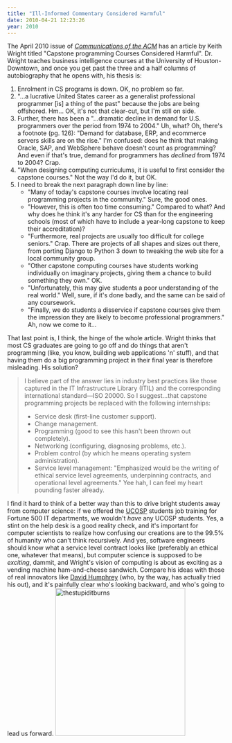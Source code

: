 ```yaml
---
title: "Ill-Informed Commentary Considered Harmful"
date: 2010-04-21 12:23:26
year: 2010
---
```

The April 2010 issue of <a href="http://cacm.acm.org/"><em>Communications of the ACM</em></a> has an article by Keith Wright titled "Capstone programming Courses Considered Harmful". Dr. Wright teaches business intelligence courses at the University of Houston-Downtown, and once you get past the three and a half columns of autobiography that he opens with, his thesis is:
<ol>
  <li>Enrolment in CS programs is down. OK, no problem so far.</li>
  <li>"…a lucrative United States career as a generalist professional programmer [is] a thing of the past" because the jobs are being offshored. Hm… OK, it's not that clear-cut, but I'm still on side.</li>
  <li>Further, there has been a "…dramatic decline in demand for U.S. programmers over the period from 1974 to 2004." Uh, what? Oh, there's a footnote (pg. 126): "Demand for database, ERP, and ecommerce servers skills are on the rise." I'm confused: does he think that making Oracle, SAP, and WebSphere behave doesn't count as programming? And even if that's true, demand for programmers has <em>declined</em> from 1974 to 2004? Crap.</li>
  <li>"When designing computing curriculums, it is useful to first consider the capstone courses." Not the way I'd do it, but OK.</li>
  <li>I need to break the next paragraph down line by line:
<ul>
  <li>"Many of today's capstone courses involve locating real programming projects in the community." Sure, the good ones.</li>
  <li>"However, this is often too time consuming." Compared to what? And why does he think it's any harder for CS than for the engineering schools (most of which have to include a year-long capstone to keep their accreditation)?</li>
  <li>"Furthermore, real projects are usually too difficult for college seniors." Crap. There are projects of all shapes and sizes out there, from porting Django to Python 3 down to tweaking the web site for a local community group.</li>
  <li>"Other capstone computing courses have students working individually on imaginary projects, giving them a chance to build something they own." OK.</li>
  <li>"Unfortunately, this may give students a poor understanding of the real world." Well, sure, if it's done badly, and the same can be said of any coursework.</li>
  <li>"Finally, we do students a disservice if capstone courses give them the impression they are likely to become professional programmers." Ah, now we come to it…</li>
</ul>
</li>
</ol>
That last point is, I think, the hinge of the whole article. Wright thinks that most CS graduates are going to go off and do things that aren't programming (like, you know, building web applications 'n' stuff), and that having them do a big programming project in their final year is therefore misleading. His solution?
<blockquote>I believe part of the answer lies in industry best practices like those captured in the IT Infrastructure Library (ITIL) and the corresponding international standard—ISO 20000. So I suggest…that capstone programming projects be replaced with the following internships:
<ul>
  <li>Service desk (first-line customer support).</li>
  <li>Change management.</li>
  <li>Programming (good to see this hasn't been thrown out completely).</li>
  <li>Networking (configuring, diagnosing problems, etc.).</li>
  <li>Problem control (by which he means operating system administration).</li>
  <li>Service level management: "Emphasized would be the writing of ethical service level agreements, underpinning contracts, and operational level agreements." Yee hah, I can feel my heart pounding faster already.</li>
</ul>
</blockquote>
I find it hard to think of a better way than this to drive bright students away from computer science: if we offered the <a href="http://ucosp.wordpress.com">UCOSP</a> students job training for Fortune 500 IT departments, we wouldn't <em>have</em> any UCOSP students. Yes, a stint on the help desk is a good reality check, and it's important for computer scientists to realize how confusing our creations are to the 99.5% of humanity who can't think recursively. And yes, software engineers should know what a service level contract looks like (preferably an ethical one, whatever that means), but computer science is supposed to be <em>exciting</em>, dammit, and Wright's vision of computing is about as exciting as a vending machine ham-and-cheese sandwich. Compare his ideas with those of real innovators like <a href="https://cs.senecac.on.ca/~david.humphrey/">David Humphrey</a> (who, by the way, has actually tried his out), and it's painfully clear who's looking backward, and who's going to lead us forward.
<a href="http://www.plognark.com/?q=node/1129"><img src="{{'/files/2010/04/thestupiditburns.jpg' | relative_url}}" alt="thestupiditburns" width="300" height="341" class="centered"></a>
